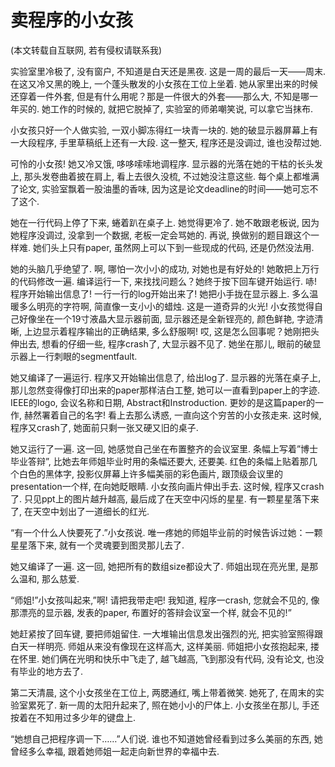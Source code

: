 # 卖程序的小女孩

\(本文转载自互联网, 若有侵权请联系我\)

实验室里冷极了, 没有窗户, 不知道是白天还是黑夜. 这是一周的最后一天——周末. 在这又冷又黑的晚上, 一个蓬头散发的小女孩在工位上坐着. 她从家里出来的时候还穿着一件外套, 但是有什么用呢？那是一件很大的外套——那么大, 不知是哪一年买的. 她工作的时候的, 就把它脱掉了, 实验室的师弟嘲笑说, 可以拿它当抹布.

小女孩只好一个人做实验, 一双小脚冻得红一块青一块的. 她的破显示器屏幕上有一大段程序, 手里草稿纸上还有一大段. 这一整天, 程序还是没调过, 谁也没帮过她.

可怜的小女孩! 她又冷又饿, 哆哆嗦嗦地调程序. 显示器的光落在她的干枯的长头发上, 那头发卷曲着披在肩上, 看上去很久没梳, 不过她没注意这些. 每个桌上都堆满了论文, 实验室飘着一股油墨的香味, 因为这是论文deadline的时间——她可忘不了这个.

她在一行代码上停了下来, 蜷着趴在桌子上. 她觉得更冷了. 她不敢跟老板说, 因为她程序没调过, 没拿到一个数据, 老板一定会骂她的. 再说, 换做别的题目跟这个一样难. 她们头上只有paper, 虽然网上可以下到一些现成的代码, 还是仍然没法用.

她的头脑几乎绝望了. 啊, 哪怕一次小小的成功, 对她也是有好处的! 她敢把上万行的代码修改一遍. 编译运行一下, 来找找问题么？她终于按下回车键开始运行. 哧! 程序开始输出信息了! 一行一行的log开始出来了! 她把小手拢在显示器上. 多么温暖多么明亮的字符啊, 简直像一支小小的蜡烛. 这是一道奇异的火光! 小女孩觉得自己好像坐在一个19寸液晶大显示器前面, 显示器还是全新锃亮的, 颜色鲜艳, 字迹清晰, 上边显示着程序输出的正确结果, 多么舒服啊! 哎, 这是怎么回事呢？她刚把头伸出去, 想看的仔细一些, 程序crash了, 大显示器不见了. 她坐在那儿, 眼前的破显示器上一行刺眼的segmentfault.

她又编译了一遍运行. 程序又开始输出信息了, 给出log了. 显示器的光落在桌子上, 那儿忽然变得像打印出来的paper那样洁白工整, 她可以一直看到paper上的字迹. IEEE的logo, 会议名称和日期, Abstract和Instroduction. 更妙的是这篇paper的一作, 赫然署着自己的名字! 看上去那么诱惑, 一直向这个穷苦的小女孩走来. 这时候, 程序又crash了, 她面前只剩一张又硬又旧的桌子.

她又运行了一遍. 这一回, 她感觉自己坐在布置整齐的会议室里. 条幅上写着”博士毕业答辩”, 比她去年师姐毕业时用的条幅还要大, 还要美. 红色的条幅上贴着那几个白色的黑体字, 投影仪屏幕上许多幅美丽的彩色画片, 跟顶级会议里的presentation一个样, 在向她眨眼睛. 小女孩向画片伸出手去. 这时候, 程序又crash了. 只见ppt上的图片越升越高, 最后成了在天空中闪烁的星星. 有一颗星星落下来了, 在天空中划出了一道细长的红光.

“有一个什么人快要死了.”小女孩说. 唯一疼她的师姐毕业前的时候告诉过她：一颗星星落下来, 就有一个灵魂要到图灵那儿去了.

她又编译了一遍. 这一回, 她把所有的数组size都设大了. 师姐出现在亮光里, 是那么温和, 那么慈爱.

“师姐!”小女孩叫起来,”啊! 请把我带走吧! 我知道, 程序一crash, 您就会不见的, 像那漂亮的显示器, 发表的paper, 布置好的答辩会议室一个样, 就会不见的!”

她赶紧按了回车键, 要把师姐留住. 一大堆输出信息发出强烈的光, 把实验室照得跟白天一样明亮. 师姐从来没有像现在这样高大, 这样美丽. 师姐把小女孩抱起来, 搂在怀里. 她们俩在光明和快乐中飞走了, 越飞越高, 飞到那没有代码, 没有论文, 也没有毕业的地方去了.

第二天清晨, 这个小女孩坐在工位上, 两腮通红, 嘴上带着微笑. 她死了, 在周末的实验室累死了. 新一周的太阳升起来了, 照在她小小的尸体上. 小女孩坐在那儿, 手还按着在不知用过多少年的键盘上.

“她想自己把程序调一下……”人们说. 谁也不知道她曾经看到过多么美丽的东西, 她曾经多么幸福, 跟着她师姐一起走向新世界的幸福中去.

